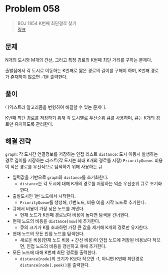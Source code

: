 # Problem 058

> BOJ 1854 K번째 최단경로 찾기
> <br/>
> [링크](https://www.acmicpc.net/problem/1854)

## 문제

N개의 도시와 M개의 간선, 그리고 특정 경로의 K번째 최단 거리를 구하는 문제다.

출발점에서 각 도시로 이동하는 K번째로 짧은 경로의 길이를 구해야 하며, K번째 경로가 존재하지 않으면 -1을 출력한다.

## 풀이

다익스트라 알고리즘을 변형하여 해결할 수 있는 문제다.

K번째 최단 경로를 저장하기 위해 각 도시별로 우선순위 큐를 사용하며, 큐는 K개의 경로만 유지하도록 관리한다.

## 해결 전략

`graph`: 각 도시간 연결정보를 저장하는 인접 리스트
`distance`: 도시 이동시 발생하는 경로 길이를 저장하는 리스트(각 도시는 최대 K개의 경로를 저장)
`PriorityQueue`: 비용이 적은 경로를 우선적으로 탐색하기 위해 사용하는 큐

- 입력값을 기반으로 `graph`와 `distance`를 초기화한다.
    - `distance`는 각 도시에 대해 K개의 경로를 저장하는 역순 우선순위 큐로 초기화한다.
- 출발도시인 1번 노드에서 시작한다.
    - `PriorityQueue`를 생성해, (1번노드, 비용 0)을 시작 노드로 추가한다.
- 큐에서 비용이 가장 낮은 노드를 꺼낸다.
    - 현재 노드가 K번째 경로보다 비용이 높다면 탐색을 건너뛴다.
- 현재 노드의 비용을 `distance[now]`에 추가한다.
    - 큐의 크기가 K를 초과하면 가장 큰 값을 제거해 K개의 경로만 유지한다.
- 현재 노드의 모든 인접 노드를 탐색한다.
    - 새로운 비용(현재 노드 비용 + 간선 비용)이 인접 노드에 저장된 비용보다 작으면, 인접 노드의 비용을 갱신하고 큐에 추가한다.
- 모든 노드에 대해 K번쨰 최단 경로를 출력한다.
    - `distance[node]`의 크기가 K보다 작으면 -1, 아니면 K번째 최단경로 `distance[node].peek()`을 출력한다.